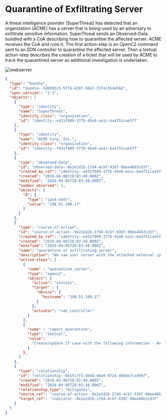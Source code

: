 # Quarantine of Exfiltrating Server

A threat intelligence provider (SuperThreat) has detected that 
an organization (ACME) has a server that is being used by an 
adversary to exfiltrate sensitive information. 
SuperThreat sends an Observed-Data bundled with a 
CoA describing how to quarantine the affected server. 
ACME receives the CoA and runs it. 
The first action-step is an OpenC2 command sent to an 
SDN controller to quarantine the affected server. 
Then a textual action-step describes the 
creation of a ticket that will be used by ACME to track 
the quarantined server as additional investigation is undertaken. 


![webserver](https://raw.githubusercontent.com/sparrell/openc2-lsc-usecases/master/STIX/images/quarantine.png)

```json
{
  "type": "bundle",
  "id": "bundle--5d0092c5-5f74-4287-9642-33f4c354e56d",
  "spec_version": "2.1",
  "objects": [
    {
      "type": "identity",
      "name": "SuperThreat",
      "identity_class": "organization",
      "id": "identity--e431f809-377b-45e0-aa1c-6a4751cae5ff"
    },
    {
      "type": "identity",
      "name": "ACME Corp, Inc.",
      "identity_class": "organization",
      "id": "identity--f431f809-377b-45e0-aa1c-6a4751cae5ff"
    },
    {
      "type": "observed-data",
      "id": "observed-data--8e2e2d2b-17d4-4cbf-938f-98ee46b3cd3f",
      "created_by_ref": "identity--e431f809-377b-45e0-aa1c-6a4751cae5ff",
      "created": "2016-04-06T20:03:48.000Z",
      "modified": "2016-04-06T20:03:48.000Z",
      "number_observed": 1,
      "objects": {
        "0": {
          "type": "ipv4-addr",
          "value": "198.51.100.17"
        }
      }
    },
    {
      "type": "course-of-action",
      "id": "course-of-action--9e2e2d2b-17d4-4cbf-938f-98ee46b3cd3f",
      "created_by_ref": "identity--e431f809-377b-45e0-aa1c-6a4751cae5ff",
      "created": "2016-04-06T20:03:48.000Z",
      "modified": "2016-04-06T20:03:48.000Z",
      "name": "quarantine of exfiltrating server",
      "description": "We saw your server with the attached external ip address being used to exfiltrate your sensitive data. You should run this CoA to quarantine it then figure out how to handle it from there.",
      "action-steps": [
        {
          "name" : "quarantine_server",
          "type": "openc2",
          "object": {
            "action": "contain",
            "target" : {
              "device": {
                "hostname": "198.51.100.17"
              }
            },
            "actuator": "sdn_controller"
          }
        },
        {
          "name" : "report_quarantine",
          "type": "textual",
          "value": 
            "Create/update IT case with the following information - An exfiltration was detected from your server with external IP address {198.51.100.17} and the server was attempted to be quarantined."
          }
        },
      ]
    },
    {
      "type": "relationship",
      "id": "relationship--b61fc7f5-db9d-46e0-9724-46b4e7ca496f",
      "created": "2016-04-06T20:03:48.000Z",
      "modified": "2016-04-06T20:03:48.000Z",
      "relationship_type": "mitigates",
      "source_ref": "course-of-action--8e2e2d2b-17d4-4cbf-938f-98ee46b3cd3f",
      "target_ref": "indicator--8e2e2d2b-17d4-4cbf-938f-98ee46b3cd3f"
    }
  ]
}

```


